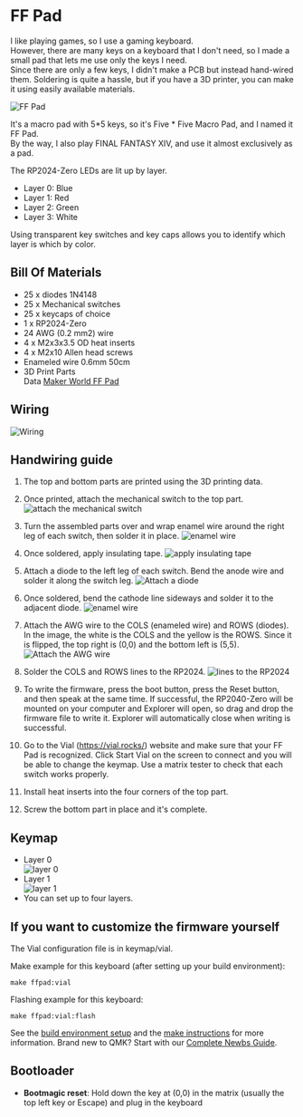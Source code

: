 # FF Pad
I like playing games, so I use a gaming keyboard.<br>
However, there are many keys on a keyboard that I don't need, so I made a small pad that lets me use only the keys I need.<br>
Since there are only a few keys, I didn't make a PCB but instead hand-wired them.
Soldering is quite a hassle, but if you have a 3D printer, you can make it using easily available materials.

![FF Pad](image/p1.jpg)

It's a macro pad with 5*5 keys, so it's Five * Five Macro Pad, and I named it FF Pad.<br>
By the way, I also play FINAL FANTASY XIV, and use it almost exclusively as a pad.

The RP2024-Zero LEDs are lit up by layer.
* Layer 0: Blue
* Layer 1: Red
* Layer 2: Green
* Layer 3: White

Using transparent key switches and key caps allows you to identify which layer is which by color.

## Bill Of Materials
* 25 x diodes 1N4148
* 25 x Mechanical switches
* 25 x keycaps of choice
* 1 x RP2024-Zero
* 24 AWG (0.2 mm2) wire
* 4 x M2x3x3.5 OD heat inserts
* 4 x M2x10 Allen head screws
* Enameled wire 0.6mm 50cm
* 3D Print Parts<br>Data
[Maker World FF Pad](https://makerworld.com/en/models/1616425-ff-pad#profileId-1705767)


## Wiring
![Wiring](image/wiring.png)

## Handwiring guide
1. The top and bottom parts are printed using the 3D printing data.

2. Once printed, attach the mechanical switch to the top part.
![attach the mechanical switch](image/pct001.jpg)

3. Turn the assembled parts over and wrap enamel wire around the right leg of each switch, then solder it in place.
![enamel wire](image/pict002.jpg)

4. Once soldered, apply insulating tape.
![apply insulating tape](image/pict003.jpg)

5. Attach a diode to the left leg of each switch. Bend the anode wire and solder it along the switch leg.
![Attach a diode](image/pict004.jpg)

6. Once soldered, bend the cathode line sideways and solder it to the adjacent diode.
![enamel wire](image/pict006.jpg)

7. Attach the AWG wire to the COLS (enameled wire) and ROWS (diodes). In the image, the white is the COLS and the yellow is the ROWS.
Since it is flipped, the top right is (0,0) and the bottom left is (5,5).
![Attach the AWG wire](image/pict007.jpg)

8. Solder the COLS and ROWS lines to the RP2024.
![lines to the RP2024](image/pict_rp2024-zero.png)

9. To write the firmware, press the boot button, press the Reset button, and then speak at the same time. If successful, the RP2040-Zero will be mounted on your computer and Explorer will open, so drag and drop the firmware file to write it.
Explorer will automatically close when writing is successful.

10. Go to the Vial (https://vial.rocks/) website and make sure that your FF Pad is recognized. Click Start Vial on the screen to connect and you will be able to change the keymap.
Use a matrix tester to check that each switch works properly.

11. Install heat inserts into the four corners of the top part.

12. Screw the bottom part in place and it's complete.

## Keymap
* Layer 0<br>
![layer 0](image/l01.png)
* Layer 1<br>
![layer 1](image/l02.png)
* You can set up to four layers.

## If you want to customize the firmware yourself
The Vial configuration file is in keymap/vial.

Make example for this keyboard (after setting up your build environment):

    make ffpad:vial

Flashing example for this keyboard:

    make ffpad:vial:flash

See the [build environment setup](https://docs.qmk.fm/#/getting_started_build_tools) and the [make instructions](https://docs.qmk.fm/#/getting_started_make_guide) for more information. Brand new to QMK? Start with our [Complete Newbs Guide](https://docs.qmk.fm/#/newbs).

## Bootloader
* **Bootmagic reset**: Hold down the key at (0,0) in the matrix (usually the top left key or Escape) and plug in the keyboard